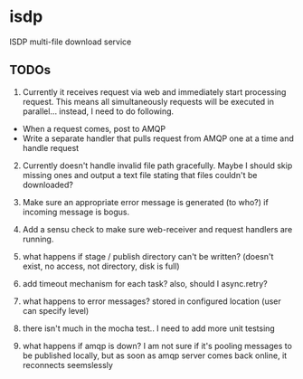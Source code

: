 # isdp
ISDP multi-file download service

## TODOs

1) Currently it receives request via web and immediately start processing request. This means all simultaneously requests will be executed in parallel... instead, I need to do following.

* When a request comes, post to AMQP
* Write a separate handler that pulls request from AMQP one at a time and handle request

2) Currently doesn't handle invalid file path gracefully. Maybe I should skip missing ones and output a text file stating that files couldn't be downloaded?

3) Make sure an appropriate error message is generated (to who?) if incoming message is bogus.

4) Add a sensu check to make sure web-receiver and request handlers are running.

5) what happens if stage / publish directory can't be written? (doesn't exist, no access, not directory, disk is full)

6) add timeout mechanism for each task? also, should I async.retry?

7) what happens to error messages? 
stored in configured location (user can specify level)

8) there isn't much in the mocha test.. I need to add more unit testsing

9) what happens if amqp is down?
I am not sure if it's pooling messages to be published locally, but as soon as amqp server comes back online, it reconnects seemslessly

